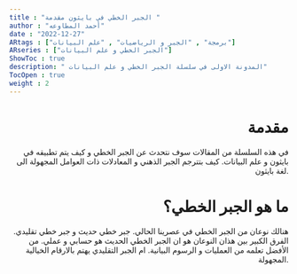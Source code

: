 ```yaml
---
title : "الجبر الخطي في بايثون مقدمة "
author : "أحمد المطاوعه"
date : "2022-12-27"
ARtags : ["برمجة" , "الجبر و الرياضيات" , "علم البيانات"]
ARseries : ["الجبر الخطي و علم البيانات"]
ShowToc : true
description: " المدونة الاولى في سلسلة الجبر الخطي و علم البيانات"
TocOpen : true
weight : 2  
---
```

<div align = 'right'>

# مقدمة 
في هذه السلسلة من المقالات سوف نتحدث عن الجبر الخطي و كيف يتم تطبيقه في بايثون و علم البيانات. كيف بتترجم الجبر الذهني و المعادلات ذات العوامل المجهولة الى لغة بايثون. 

# ما هو الجبر الخطي؟
هنالك نوعان من الجبر الخطي في عصرينا الحالي. جبر خطي حديث و جبر خطي تقليدي. الفرق الكبير بين هذان النوعان هو ان الجبر الخطي الحديث هو حسابي و عملي. من الأفضل تعلمه من العمليات و الرسوم البيانية. ام الجبر التقليدي يهتم بالارقام الخيالية المجهولة. 